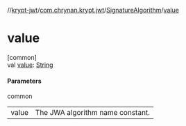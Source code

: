 //[krypt-jwt](../../../index.md)/[com.chrynan.krypt.jwt](../index.md)/[SignatureAlgorithm](index.md)/[value](value.md)

# value

[common]\
val [value](value.md): [String](https://kotlinlang.org/api/latest/jvm/stdlib/kotlin/-string/index.html)

#### Parameters

common

| | |
|---|---|
| value | The JWA algorithm name constant. |
